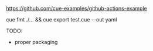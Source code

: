 https://github.com/cue-examples/github-actions-example

cue fmt ./... && cue export test.cue --out yaml

TODO:
- proper packaging